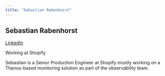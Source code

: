 ```yaml
---
title: "Sebastian Rabenhorst"
---
```


## Sebastian Rabenhorst
[LinkedIn](https://www.linkedin.com/in/sebastian-rabenhorst-a09336183/)

Working at Shopify

Sebastian is a Senior Production Engineer at Shopify mostly working on a Thanos-based monitoring solution as part of the observability team.
